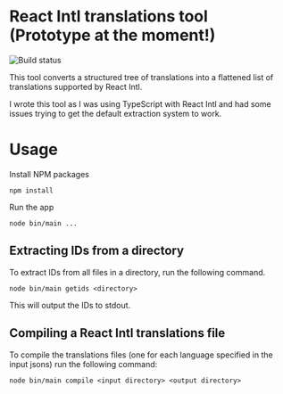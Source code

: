 # React Intl translations tool (Prototype at the moment!)

![Build status](https://travis-ci.org/haapanen/react-intl-translations-tool.svg?branch=master)

This tool converts a structured tree of translations into a flattened list of translations supported by React Intl.

I wrote this tool as I was using TypeScript with React Intl and had some issues trying to get the default extraction system to work. 

# Usage

Install NPM packages
```
npm install
```

Run the app
```
node bin/main ...
```

## Extracting IDs from a directory

To extract IDs from all files in a directory, run the following command.

```
node bin/main getids <directory>
```

This will output the IDs to stdout.

## Compiling a React Intl translations file

To compile the translations files (one for each language specified in the input jsons) run the following command:

```
node bin/main compile <input directory> <output directory>
```




